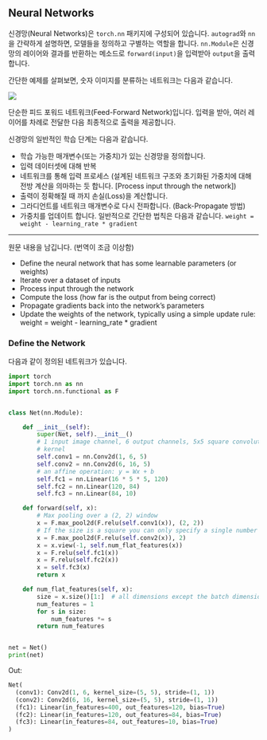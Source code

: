 ## Neural Networks

신경망(Neural Networks)은 `torch.nn` 패키지에 구성되어 있습니다.
`autograd`와 `nn`을 간략하게 설명하면, 모델들을 정의하고 구별하는 역할을 합니다. `nn.Module`은 신경망의 레이어와 결과를 반환하는 메소드로 `forward(input)`을 입력받아 `output`을 출력합니다.

간단한 예제를 살펴보면, 숫자 이미지를 분류하는 네트워크는 다음과 같습니다.

![](https://github.com/V-AIS/pytorch/blob/master/Tutorials/Deep%20Learning%20with%20PyTorch-%20A%2060%20Minute%20Blitz/Neural%20Networks/mnist.png)

단순한 피드 포워드 네트워크(Feed-Forward Network)입니다. 입력을 받아, 여러 레이어를 차례로 전달한 다음 최종적으로 출력을 제공합니다.

신경망의 일반적인 학습 단계는 다음과 같습니다.

- 학습 가능한 매개변수(또는 가중치)가 있는 신경망을 정의합니다.
- 입력 데이터셋에 대해 반복
- 네트워크를 통해 입력 프로세스 (설계된 네트워크 구조와 초기화된 가중치에 대해 전방 계산을 의마하는 듯 합니다. [Process input through the network])
- 출력이 정확해질 때 까지 손실(Loss)을 계산합니다.
- 그라디언트를 네트워크 매개변수로 다시 전파합니다. (Back-Propagate 방법)
- 가중치를 업데이트 합니다. 일반적으로 간단한 법칙은 다음과 같습니다. `weight = weight - learning_rate * gradient`

---
원문 내용을 남깁니다. (번역이 조금 이상함)
- Define the neural network that has some learnable parameters (or weights)
- Iterate over a dataset of inputs
- Process input through the network
- Compute the loss (how far is the output from being correct)
- Propagate gradients back into the network’s parameters
- Update the weights of the network, typically using a simple update rule: weight = weight - learning_rate * gradient


### Define the Network

다음과 같이 정의된 네트워크가 있습니다.

```python
import torch
import torch.nn as nn
import torch.nn.functional as F


class Net(nn.Module):

    def __init__(self):
        super(Net, self).__init__()
        # 1 input image channel, 6 output channels, 5x5 square convolution
        # kernel
        self.conv1 = nn.Conv2d(1, 6, 5)
        self.conv2 = nn.Conv2d(6, 16, 5)
        # an affine operation: y = Wx + b
        self.fc1 = nn.Linear(16 * 5 * 5, 120)
        self.fc2 = nn.Linear(120, 84)
        self.fc3 = nn.Linear(84, 10)

    def forward(self, x):
        # Max pooling over a (2, 2) window
        x = F.max_pool2d(F.relu(self.conv1(x)), (2, 2))
        # If the size is a square you can only specify a single number
        x = F.max_pool2d(F.relu(self.conv2(x)), 2)
        x = x.view(-1, self.num_flat_features(x))
        x = F.relu(self.fc1(x))
        x = F.relu(self.fc2(x))
        x = self.fc3(x)
        return x

    def num_flat_features(self, x):
        size = x.size()[1:]  # all dimensions except the batch dimension
        num_features = 1
        for s in size:
            num_features *= s
        return num_features


net = Net()
print(net)
```

Out:
```python
Net(
  (conv1): Conv2d(1, 6, kernel_size=(5, 5), stride=(1, 1))
  (conv2): Conv2d(6, 16, kernel_size=(5, 5), stride=(1, 1))
  (fc1): Linear(in_features=400, out_features=120, bias=True)
  (fc2): Linear(in_features=120, out_features=84, bias=True)
  (fc3): Linear(in_features=84, out_features=10, bias=True)
)
```

